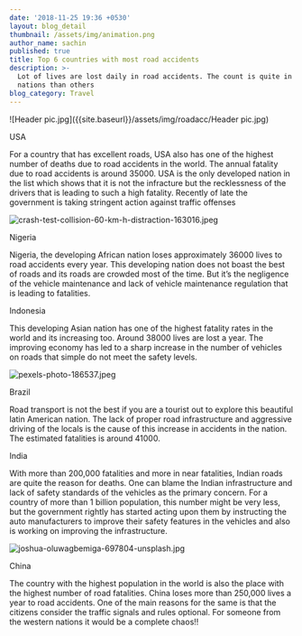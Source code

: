 ```yaml
---
date: '2018-11-25 19:36 +0530'
layout: blog_detail
thumbnail: /assets/img/animation.png
author_name: sachin
published: true
title: Top 6 countries with most road accidents
description: >-
  Lot of lives are lost daily in road accidents. The count is quite in few
  nations than others
blog_category: Travel
---
```

![Header pic.jpg]({{site.baseurl}}/assets/img/roadacc/Header pic.jpg)


USA

For a country that has excellent roads, USA also has one of the highest number of deaths due to road accidents in the world. The annual fatality due to road accidents is around 35000. USA is the only developed nation in the list which shows that it is not the infracture but the recklessness of the drivers that is leading to such a high fatality. Recently of late the government is taking stringent action against traffic offenses

![crash-test-collision-60-km-h-distraction-163016.jpeg]({{site.baseurl}}/assets/img/roadacc/crash-test-collision-60-km-h-distraction-163016.jpeg)

Nigeria

Nigeria, the developing African nation loses approximately 36000 lives to road accidents every year. This developing nation does not boast the best of roads and its roads are crowded most of the time. But it’s the negligence of the vehicle maintenance and lack of vehicle maintenance regulation that is leading to fatalities.

Indonesia

This developing Asian nation has one of the highest fatality rates in the world and its increasing too. Around 38000 lives are lost a year. The improving economy has led to a sharp increase in the number of vehicles on roads that simple do not meet the safety levels.

![pexels-photo-186537.jpeg]({{site.baseurl}}/assets/img/roadacc/pexels-photo-186537.jpeg)

Brazil

Road transport is not the best if you are a tourist out to explore this beautiful latin American nation. The lack of proper road infrastructure and aggressive driving of the locals is the cause of this increase in accidents in the nation. The estimated fatalities is around 41000.

India

With more than 200,000 fatalities and more in near fatalities, Indian roads are quite the reason for deaths. One can blame the Indian infrastructure and lack of safety standards of the vehicles as the primary concern. For a country of more than 1 billion population, this number might be very less, but the government rightly has started acting upon them by instructing the auto manufacturers to improve their safety features in the vehicles and also is working on improving the infrastructure.

![joshua-oluwagbemiga-697804-unsplash.jpg]({{site.baseurl}}/assets/img/roadacc/joshua-oluwagbemiga-697804-unsplash.jpg)

China

The country with the highest population in the world is also the place with the highest number of road fatalities. China loses more than 250,000 lives a year to road accidents. One of the main reasons for the same is that the citizens consider the traffic signals and rules optional. For someone from the western nations it would be a complete chaos!!

